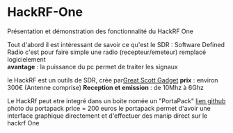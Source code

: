 # HackRF-One
Présentation et démonstration des fonctionnalité du HackRF One

Tout d'abord il est intéressant de savoir ce qu'est le SDR : 
Software Defined Radio c'est pour faire simple une radio (recepteur/emeteur) remplacé logicielement  
__avantage__ : la puissance du pc permet de traiter les signaux  
  
le HackRF est un outils de SDR, crée par[Great Scott Gadget](https://greatscottgadgets.com)
__prix__ : environ 300€ (Antenne comprise)
__Reception et emission__ : de 10Mhz à 6Ghz


Le HackRf peut etre integré dans un boite nomée un "PortaPack" [lien github](https://github.com/sharebraind/portapack-hackrf)
photo du portapack 
price = 200 euros
le portapack permet d'avoir une interface graphique directement et d'effectuer des manip direct sur le hackrf One
